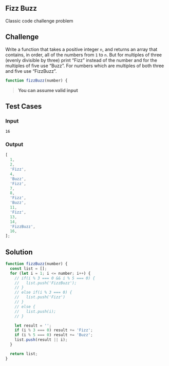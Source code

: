 ## Fizz Buzz

Classic code challenge problem

## Challenge

Write a function that takes a positive integer `n`, and returns an array that contains, in order, all of the numbers from `1` to `n`. But for multiples of three (evenly divisible by three) print “Fizz” instead of the number and for the multiples of five use “Buzz”. For numbers which are multiples of both three and five use “FizzBuzz”.

```js
function fizzBuzz(number) {
```

> **You can assume valid input**

## Test Cases

### Input

`16`

### Output

```js
[
  1,
  2,
  'Fizz',
  4,
  'Buzz',
  'Fizz',
  7,
  8,
  'Fizz',
  'Buzz',
  11,
  'Fizz',
  13,
  14,
  'FizzBuzz',
  16,
];
```

## Solution

```js
function fizzBuzz(number) {
  const list = [];
  for (let i = 1; i <= number; i++) {
    // if(i % 3 === 0 && i % 5 === 0) {
    //   list.push('FizzBuzz');
    // }
    // else if(i % 3 === 0) {
    //   list.push('Fizz')
    // }
    // else {
    //   list.push(i);
    // }

    let result = '';
    if (i % 3 === 0) result += 'Fizz';
    if (i % 5 === 0) result += 'Buzz';
    list.push(result || i);
  }

  return list;
}
```
